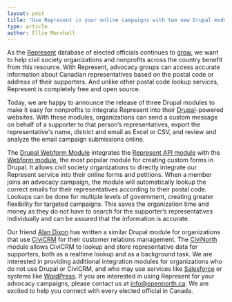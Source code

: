 ```yaml
---
layout: post
title: "Use Represent in your online campaigns with two new Drupal modules"
type: article
author: Ellie Marshall
---
```

As the [Represent](https://represent.opennorth.ca/) database of elected officials continues to [grow](https://represent.opennorth.ca/data/), we want to help civil society organizations and nonprofits across the country benefit from this resource. With Represent, advocacy groups can access accurate information about Canadian representatives based on the postal code or address of their supporters. And unlike other postal code lookup services, Represent is completely free and open source.

Today, we are happy to announce the release of three Drupal modules to make it easy for nonprofits to integrate Represent into their [Drupal](http://www.drupal.org)-powered websites. With these modules, organizations can send a custom message on behalf of a supporter to that person’s representatives, export the representative's name, district and email as Excel or CSV, and review and analyze the email campaign submissions online. 

The [Drupal Webform Module](http://drupal.org/project/webform_represent) integrates the [Represent API module](http://drupal.org/project/represent) with the [Webform module](http://drupal.org/project/webform), the most popular module for creating custom forms in Drupal. It allows civil society organizations to directly integrate our Represent service into their online forms and petitions. When a member joins an advocacy campaign, the module will automatically lookup the correct emails for their representatives according to their postal code. Lookups can be done for multiple levels of government, creating greater flexibility for targeted campaigns. This saves the organization time and money as they do not have to search for the supporter’s representatives individually and can be assured that the information is accurate.  

Our friend [Alan Dixon](http://consulting.civicrm.ca/) has written a similar Drupal module for organizations that use [CiviCRM](http://www.civicrm.org) for their customer relations management. The [CiviNorth](http://drupal.org/project/civinorth) module allows CiviCRM to lookup and store representative data for supporters, both as a realtime lookup and as a background task. 
We are interested in providing additional integration modules for organizations who do not use Drupal or CiviCRM, and who may use services like [Salesforce](http://www.salesforce.com) or systems like [WordPress](http://wordpress.org/). If you are interested in using Represent for your advocacy campaigns, please contact us at info@opennorth.ca. We are excited to help you connect with every elected official in Canada.